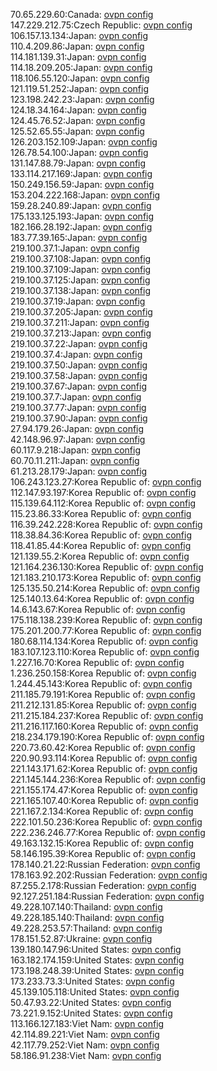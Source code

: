 70.65.229.60:Canada: [ovpn config](vpn/70_65_229_60.ovpn)  
147.229.212.75:Czech Republic: [ovpn config](vpn/147_229_212_75.ovpn)  
106.157.13.134:Japan: [ovpn config](vpn/106_157_13_134.ovpn)  
110.4.209.86:Japan: [ovpn config](vpn/110_4_209_86.ovpn)  
114.181.139.31:Japan: [ovpn config](vpn/114_181_139_31.ovpn)  
114.18.209.205:Japan: [ovpn config](vpn/114_18_209_205.ovpn)  
118.106.55.120:Japan: [ovpn config](vpn/118_106_55_120.ovpn)  
121.119.51.252:Japan: [ovpn config](vpn/121_119_51_252.ovpn)  
123.198.242.23:Japan: [ovpn config](vpn/123_198_242_23.ovpn)  
124.18.34.164:Japan: [ovpn config](vpn/124_18_34_164.ovpn)  
124.45.76.52:Japan: [ovpn config](vpn/124_45_76_52.ovpn)  
125.52.65.55:Japan: [ovpn config](vpn/125_52_65_55.ovpn)  
126.203.152.109:Japan: [ovpn config](vpn/126_203_152_109.ovpn)  
126.78.54.100:Japan: [ovpn config](vpn/126_78_54_100.ovpn)  
131.147.88.79:Japan: [ovpn config](vpn/131_147_88_79.ovpn)  
133.114.217.169:Japan: [ovpn config](vpn/133_114_217_169.ovpn)  
150.249.156.59:Japan: [ovpn config](vpn/150_249_156_59.ovpn)  
153.204.222.168:Japan: [ovpn config](vpn/153_204_222_168.ovpn)  
159.28.240.89:Japan: [ovpn config](vpn/159_28_240_89.ovpn)  
175.133.125.193:Japan: [ovpn config](vpn/175_133_125_193.ovpn)  
182.166.28.192:Japan: [ovpn config](vpn/182_166_28_192.ovpn)  
183.77.39.165:Japan: [ovpn config](vpn/183_77_39_165.ovpn)  
219.100.37.1:Japan: [ovpn config](vpn/219_100_37_1.ovpn)  
219.100.37.108:Japan: [ovpn config](vpn/219_100_37_108.ovpn)  
219.100.37.109:Japan: [ovpn config](vpn/219_100_37_109.ovpn)  
219.100.37.125:Japan: [ovpn config](vpn/219_100_37_125.ovpn)  
219.100.37.138:Japan: [ovpn config](vpn/219_100_37_138.ovpn)  
219.100.37.19:Japan: [ovpn config](vpn/219_100_37_19.ovpn)  
219.100.37.205:Japan: [ovpn config](vpn/219_100_37_205.ovpn)  
219.100.37.211:Japan: [ovpn config](vpn/219_100_37_211.ovpn)  
219.100.37.213:Japan: [ovpn config](vpn/219_100_37_213.ovpn)  
219.100.37.22:Japan: [ovpn config](vpn/219_100_37_22.ovpn)  
219.100.37.4:Japan: [ovpn config](vpn/219_100_37_4.ovpn)  
219.100.37.50:Japan: [ovpn config](vpn/219_100_37_50.ovpn)  
219.100.37.58:Japan: [ovpn config](vpn/219_100_37_58.ovpn)  
219.100.37.67:Japan: [ovpn config](vpn/219_100_37_67.ovpn)  
219.100.37.7:Japan: [ovpn config](vpn/219_100_37_7.ovpn)  
219.100.37.77:Japan: [ovpn config](vpn/219_100_37_77.ovpn)  
219.100.37.90:Japan: [ovpn config](vpn/219_100_37_90.ovpn)  
27.94.179.26:Japan: [ovpn config](vpn/27_94_179_26.ovpn)  
42.148.96.97:Japan: [ovpn config](vpn/42_148_96_97.ovpn)  
60.117.9.218:Japan: [ovpn config](vpn/60_117_9_218.ovpn)  
60.70.11.211:Japan: [ovpn config](vpn/60_70_11_211.ovpn)  
61.213.28.179:Japan: [ovpn config](vpn/61_213_28_179.ovpn)  
106.243.123.27:Korea Republic of: [ovpn config](vpn/106_243_123_27.ovpn)  
112.147.93.197:Korea Republic of: [ovpn config](vpn/112_147_93_197.ovpn)  
115.139.64.112:Korea Republic of: [ovpn config](vpn/115_139_64_112.ovpn)  
115.23.86.33:Korea Republic of: [ovpn config](vpn/115_23_86_33.ovpn)  
116.39.242.228:Korea Republic of: [ovpn config](vpn/116_39_242_228.ovpn)  
118.38.84.36:Korea Republic of: [ovpn config](vpn/118_38_84_36.ovpn)  
118.41.85.44:Korea Republic of: [ovpn config](vpn/118_41_85_44.ovpn)  
121.139.55.2:Korea Republic of: [ovpn config](vpn/121_139_55_2.ovpn)  
121.164.236.130:Korea Republic of: [ovpn config](vpn/121_164_236_130.ovpn)  
121.183.210.173:Korea Republic of: [ovpn config](vpn/121_183_210_173.ovpn)  
125.135.50.214:Korea Republic of: [ovpn config](vpn/125_135_50_214.ovpn)  
125.140.13.64:Korea Republic of: [ovpn config](vpn/125_140_13_64.ovpn)  
14.6.143.67:Korea Republic of: [ovpn config](vpn/14_6_143_67.ovpn)  
175.118.138.239:Korea Republic of: [ovpn config](vpn/175_118_138_239.ovpn)  
175.201.200.77:Korea Republic of: [ovpn config](vpn/175_201_200_77.ovpn)  
180.68.114.134:Korea Republic of: [ovpn config](vpn/180_68_114_134.ovpn)  
183.107.123.110:Korea Republic of: [ovpn config](vpn/183_107_123_110.ovpn)  
1.227.16.70:Korea Republic of: [ovpn config](vpn/1_227_16_70.ovpn)  
1.236.250.158:Korea Republic of: [ovpn config](vpn/1_236_250_158.ovpn)  
1.244.45.143:Korea Republic of: [ovpn config](vpn/1_244_45_143.ovpn)  
211.185.79.191:Korea Republic of: [ovpn config](vpn/211_185_79_191.ovpn)  
211.212.131.85:Korea Republic of: [ovpn config](vpn/211_212_131_85.ovpn)  
211.215.184.237:Korea Republic of: [ovpn config](vpn/211_215_184_237.ovpn)  
211.216.117.160:Korea Republic of: [ovpn config](vpn/211_216_117_160.ovpn)  
218.234.179.190:Korea Republic of: [ovpn config](vpn/218_234_179_190.ovpn)  
220.73.60.42:Korea Republic of: [ovpn config](vpn/220_73_60_42.ovpn)  
220.90.93.114:Korea Republic of: [ovpn config](vpn/220_90_93_114.ovpn)  
221.143.171.62:Korea Republic of: [ovpn config](vpn/221_143_171_62.ovpn)  
221.145.144.236:Korea Republic of: [ovpn config](vpn/221_145_144_236.ovpn)  
221.155.174.47:Korea Republic of: [ovpn config](vpn/221_155_174_47.ovpn)  
221.165.107.40:Korea Republic of: [ovpn config](vpn/221_165_107_40.ovpn)  
221.167.2.134:Korea Republic of: [ovpn config](vpn/221_167_2_134.ovpn)  
222.101.50.236:Korea Republic of: [ovpn config](vpn/222_101_50_236.ovpn)  
222.236.246.77:Korea Republic of: [ovpn config](vpn/222_236_246_77.ovpn)  
49.163.132.15:Korea Republic of: [ovpn config](vpn/49_163_132_15.ovpn)  
58.146.195.39:Korea Republic of: [ovpn config](vpn/58_146_195_39.ovpn)  
178.140.21.22:Russian Federation: [ovpn config](vpn/178_140_21_22.ovpn)  
178.163.92.202:Russian Federation: [ovpn config](vpn/178_163_92_202.ovpn)  
87.255.2.178:Russian Federation: [ovpn config](vpn/87_255_2_178.ovpn)  
92.127.251.184:Russian Federation: [ovpn config](vpn/92_127_251_184.ovpn)  
49.228.107.140:Thailand: [ovpn config](vpn/49_228_107_140.ovpn)  
49.228.185.140:Thailand: [ovpn config](vpn/49_228_185_140.ovpn)  
49.228.253.57:Thailand: [ovpn config](vpn/49_228_253_57.ovpn)  
178.151.52.87:Ukraine: [ovpn config](vpn/178_151_52_87.ovpn)  
139.180.147.96:United States: [ovpn config](vpn/139_180_147_96.ovpn)  
163.182.174.159:United States: [ovpn config](vpn/163_182_174_159.ovpn)  
173.198.248.39:United States: [ovpn config](vpn/173_198_248_39.ovpn)  
173.233.73.3:United States: [ovpn config](vpn/173_233_73_3.ovpn)  
45.139.105.118:United States: [ovpn config](vpn/45_139_105_118.ovpn)  
50.47.93.22:United States: [ovpn config](vpn/50_47_93_22.ovpn)  
73.221.9.152:United States: [ovpn config](vpn/73_221_9_152.ovpn)  
113.166.127.183:Viet Nam: [ovpn config](vpn/113_166_127_183.ovpn)  
42.114.89.221:Viet Nam: [ovpn config](vpn/42_114_89_221.ovpn)  
42.117.79.252:Viet Nam: [ovpn config](vpn/42_117_79_252.ovpn)  
58.186.91.238:Viet Nam: [ovpn config](vpn/58_186_91_238.ovpn)  
